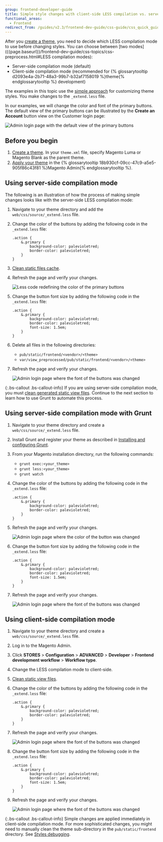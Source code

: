 ```yaml
---
group: frontend-developer-guide
title: Simple style changes with client-side LESS compilation vs. server-side
functional_areas:
  - Frontend
redirect_from: /guides/v2.3/frontend-dev-guide/css-guide/css_quick_guide_mode.html
---
```


After you [create a theme]({{page.baseurl}}/frontend-development/themes/create-theme.html), you need to decide which LESS compilation mode to use before changing styles. You can choose between [two modes]\({{page.baseurl}}/frontend-dev-guide/css-topics/css-preprocess.html#LESS compilation modes):

* Server-side compilation mode (default)
* Client-side compilation mode (recommended for {% glossarytooltip d2093e4a-2b71-48a3-99b7-b32af7158019 %}theme{% endglossarytooltip %} development)

The examples in this topic use the [simple approach]({{page.baseurl}}/frontend-development/css-quickstart/customize.html#simple_extend) for customizing theme styles. You make changes to the `_extend.less` file.

In our examples, we will change the color and font of the primary buttons. The default view of the primary buttons can be illustrated by the **Create an Account** button view on the Customer login page:

![Admin login page with the default view of the primary buttons]({{site.baseurl}}/static/images/extend_less_screenshot21.png)

## Before you begin

1. [Create a theme]({{page.baseurl}}/frontend-development/themes/create-theme.html). In your `theme.xml` file, specify Magento Luma or Magento Blank as the parent theme.
2. [Apply your theme]({{page.baseurl}}/frontend-development/themes/apply-theme.html#theme-apply-apply) in the {% glossarytooltip 18b930cf-09cc-47c9-a5e5-905f86c43f81 %}Magento Admin{% endglossarytooltip %}.

## Using server-side compilation mode

The following is an illustration of how the process of making simple changes looks like with the server-side LESS compilation mode:

1. Navigate to your theme directory and add the `web/css/source/_extend.less` file.
2. Change the color of the buttons by adding the following code in the `_extend.less` file:

   ```less
   .action {
       &.primary {
           background-color: palevioletred;
           border-color: palevioletred;
       }
   }
   ```

3. [Clean static files cache]({{page.baseurl}}/frontend-development/cache.html#clean_static_cache).
4. Refresh the page and verify your changes.

   ![Less code redefining the color of the primary buttons]({{site.baseurl}}/static/images/extend_less_screenshot121.png)

5. Change the button font size by adding the following code in the `_extend.less` file:

   ```less
   .action {
       &.primary {
           background-color: palevioletred;
           border-color: palevioletred;
           font-size: 1.5em;
       }
   }
   ```

6. Delete all files in the following directories:

   * `pub/static/frontend/<vendor>/<theme>`
   * `var/view_preprocessed/pub/static/frontend/<vendor>/<theme>`

7. Refresh the page and verify your changes.

   ![Admin login page where the font of the buttons was changed]({{site.baseurl}}/static/images/extend_less_screenshot221.png)

{:.bs-callout .bs-callout-info}
If you are using server-side compilation mode, you must [clean generated static view files]({{page.baseurl}}/frontend-development/cache.html#clean_static_cache). Continue to the next section to learn how to use Grunt to automate this process.

## Using server-side compilation mode with Grunt

1. Navigate to your theme directory and create a `web/css/source/_extend.less` file.
2. Install Grunt and register your theme as described in [Installing and configuring Grunt]({{page.baseurl}}/frontend-development/css/debug.html#grunt_prereq).
3. From your Magento installation directory, run the following commands:

   * `grunt exec:<your_theme>`
   * `grunt less:<your_theme>`
   * `grunt watch`

4. Change the color of the buttons by adding the following code in the `_extend.less` file:

   ```less
   .action {
       &.primary {
           background-color: palevioletred;
           border-color: palevioletred;
       }
   }
   ```

5. Refresh the page and verify your changes.

   ![Admin login page where the color of the button was changed]({{site.baseurl}}/static/images/extend_less_screenshot121.png)

6. Change the button font size by adding the following code in the `_extend.less` file:

   ```less
   .action {
       &.primary {
           background-color: palevioletred;
           border-color: palevioletred;
           font-size: 1.5em;
       }
   }
   ```

7. Refresh the page and verify your changes.

   ![Admin login page where the font of the buttons was changed]({{site.baseurl}}/static/images/extend_less_screenshot221.png)

## Using client-side compilation mode

1. Navigate to your theme directory and create a `web/css/source/_extend.less` file.
2. Log in to the Magento Admin.
3. Click **STORES** > **Configuration** > **ADVANCED** > **Developer** > **Frontend development workflow** > **Workflow type**.
4. Change the LESS compilation mode to client-side.
5. [Clean static view files]({{page.baseurl}}/frontend-development/cache.html#clean_static_cache).
6. Change the color of the buttons by adding the following code in the `_extend.less` file:

   ```less
   .action {
       &.primary {
           background-color: palevioletred;
           border-color: palevioletred;
       }
   }
   ```

7. Refresh the page and verify your changes.

   ![Admin login page where the font of the buttons was changed]({{site.baseurl}}/static/images/extend_less_screenshot121.png)

8. Change the button font size by adding the following code in the `_extend.less` file:

   ```less
   .action {
       &.primary {
           background-color: palevioletred;
           border-color: palevioletred;
           font-size: 1.5em;
       }
   }
   ```

9. Refresh the page and verify your changes.

   ![Admin login page where the font of the buttons was changed]({{site.baseurl}}/static/images/extend_less_screenshot221.png)

{:.bs-callout .bs-callout-info}
Simple changes are applied immediately in client-side compilation mode. For more sophisticated changes, you might need to manually clean the theme sub-directory in the `pub/static/frontend` directory. See [Styles debugging]({{page.baseurl}}/frontend-development/css/debug.html#css_debug_client).

